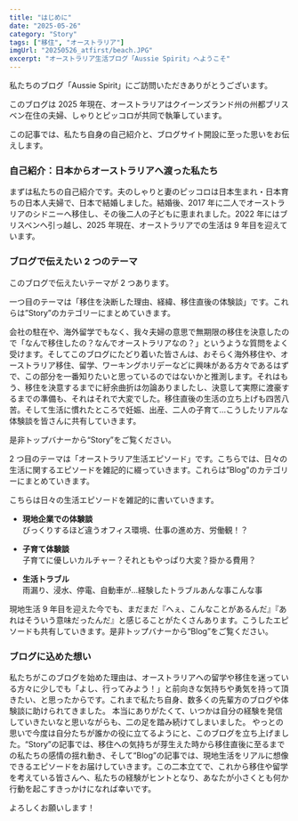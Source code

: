 ```yaml
---
title: "はじめに"
date: "2025-05-26"
category: "Story"
tags: ["移住", "オーストラリア"]
imgUrl: "20250526_atfirst/beach.JPG"
excerpt: "オーストラリア生活ブログ「Aussie Spirit」へようこそ"
---
```


私たちのブログ「Aussie Spirit」にご訪問いただきありがとうございます。

このブログは 2025 年現在、オーストラリアはクイーンズランド州の州都ブリスベン在住の夫婦、しゃりとピッコロが共同で執筆しています。

この記事では、私たち自身の自己紹介と、ブログサイト開設に至った思いをお伝えします。

### 自己紹介：日本からオーストラリアへ渡った私たち

まずは私たちの自己紹介です。夫のしゃりと妻のピッコロは日本生まれ・日本育ちの日本人夫婦で、日本で結婚しました。結婚後、2017 年に二人でオーストラリアのシドニーへ移住し、その後二人の子どもに恵まれました。2022 年にはブリスベンへ引っ越し、2025 年現在、オーストラリアでの生活は 9 年目を迎えています。

### ブログで伝えたい 2 つのテーマ

このブログで伝えたいテーマが 2 つあります。

一つ目のテーマは「移住を決断した理由、経緯、移住直後の体験談」です。これらは”Story”のカテゴリーにまとめていきます。

会社の駐在や、海外留学でもなく、我々夫婦の意思で無期限の移住を決意したので「なんで移住したの？なんでオーストラリアなの？」というような質問をよく受けます。そしてこのブログにたどり着いた皆さんは、おそらく海外移住や、オーストラリア移住、留学、ワーキングホリデーなどに興味がある方々であるはずで、この部分を一番知りたいと思っているのではないかと推測します。それはもう、移住を決意するまでに紆余曲折は勿論ありましたし、決意して実際に渡豪するまでの準備も、それはそれで大変でした。移住直後の生活の立ち上げも四苦八苦。そして生活に慣れたところで妊娠、出産、二人の子育て…こうしたリアルな体験談を皆さんに共有していきます。

是非トップバナーから“Story”をご覧ください。

2 つ目のテーマは「オーストラリア生活エピソード」です。こちらでは、日々の生活に関するエピソードを雑記的に綴っていきます。これらは”Blog”のカテゴリーにまとめていきます。

こちらは日々の生活エピソードを雑記的に書いていきます。

- **現地企業での体験談**  
  びっくりするほど違うオフィス環境、仕事の進め方、労働観！？

- **子育て体験談**  
  子育てに優しいカルチャー？それともやっぱり大変？掛かる費用？

- **生活トラブル**  
  雨漏り、浸水、停電、自動車が…経験したトラブルあんな事こんな事

現地生活 9 年目を迎えた今でも、まだまだ『へぇ、こんなことがあるんだ』『あれはそういう意味だったんだ』と感じることがたくさんあります。こうしたエピソードも共有していきます。是非トップバナーから“Blog”をご覧ください。

### ブログに込めた想い

私たちがこのブログを始めた理由は、オーストラリアへの留学や移住を迷っている方々に少しでも「よし、行ってみよう！」と前向きな気持ちや勇気を持って頂きたい、と思ったからです。これまで私たち自身、数多くの先輩方のブログや体験談に助けられてきました。 本当にありがたくて、いつかは自分の経験を発信していきたいなと思いながらも、二の足を踏み続けてしまいました。 やっとの思いで今度は自分たちが誰かの役に立てるようにと、このブログを立ち上げました。“Story”の記事では、移住への気持ちが芽生えた時から移住直後に至るまでの私たちの感情の揺れ動き、そして“Blog”の記事では、現地生活をリアルに想像できるエピソードをお届けしていきます。この二本立てで、これから移住や留学を考えている皆さんへ、私たちの経験がヒントとなり、あなたが小さくとも何か行動を起こすきっかけになれば幸いです。

よろしくお願いします！
